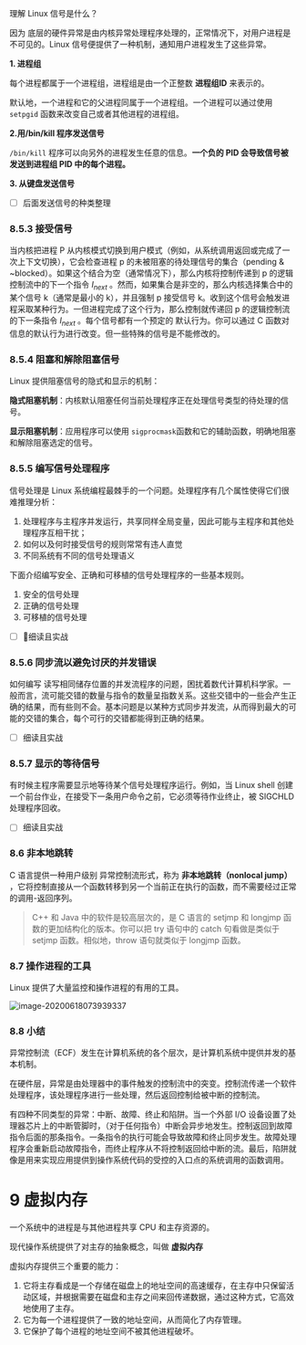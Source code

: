 



理解 Linux 信号是什么？

因为 底层的硬件异常是由内核异常处理程序处理的，正常情况下，对用户进程是不可见的。Linux 信号便提供了一种机制，通知用户进程发生了这些异常。

**1. 进程组**

每个进程都属于一个进程组，进程组是由一个正整数 **进程组ID** 来表示的。

默认地，一个进程和它的父进程同属于一个进程组。一个进程可以通过使用 `setpgid` 函数来改变自己或者其他进程的进程组。

**2.用/bin/kill 程序发送信号** 

`/bin/kill` 程序可以向另外的进程发生任意的信息。**一个负的 PID 会导致信号被发送到进程组 PID 中的每个进程。** 

**3. 从键盘发送信号**

- [ ] 后面发送信号的种类整理

### 8.5.3 接受信号

当内核把进程 P 从内核模式切换到用户模式（例如，从系统调用返回或完成了一次上下文切换），它会检查进程 p 的未被阻塞的待处理信号的集合（pending & ~blocked）。如果这个结合为空（通常情况下），那么内核将控制传递到 p 的逻辑控制流中的下一个指令 $I_{next}$ 。然而，如果集合是非空的，那么内核选择集合中的某个信号 k（通常是最小的 k），并且强制 p 接受信号 k。收到这个信号会触发进程采取某种行为。一但进程完成了这个行为，那么控制就传递回 p 的逻辑控制流的下一条指令 $I_{next}$ 。每个信号都有一个预定的 默认行为。你可以通过 C 函数对信息的默认行为进行改变。但一些特殊的信号是不能修改的。

### 8.5.4 阻塞和解除阻塞信号

Linux 提供阻塞信号的隐式和显示的机制：

**隐式阻塞机制**：内核默认阻塞任何当前处理程序正在处理信号类型的待处理的信号。

**显示阻塞机制**：应用程序可以使用 `sigprocmask`函数和它的辅助函数，明确地阻塞和解除阻塞选定的信号。

### 8.5.5 编写信号处理程序

信号处理是 Linux 系统编程最棘手的一个问题。处理程序有几个属性使得它们很难推理分析：

1. 处理程序与主程序并发运行，共享同样全局变量，因此可能与主程序和其他处理程序互相干扰；
2. 如何以及何时接受信号的规则常常有违人直觉
3. 不同系统有不同的信号处理语义

下面介绍编写安全、正确和可移植的信号处理程序的一些基本规则。

1. 安全的信号处理
2. 正确的信号处理
3. 可移植的信号处理

- [ ] 细读且实战

### 8.5.6 同步流以避免讨厌的并发错误

如何编写 读写相同储存位置的并发流程序的问题，困扰着数代计算机科学家。一般而言，流可能交错的数量与指令的数量呈指数关系。这些交错中的一些会产生正确的结果，而有些则不会。基本问题是以某种方式同步并发流，从而得到最大的可能的交错的集合，每个可行的交错都能得到正确的结果。

- [ ] 细读且实战

### 8.5.7 显示的等待信号

有时候主程序需要显示地等待某个信号处理程序运行。例如，当 Linux shell 创建一个前台作业，在接受下一条用户命令之前，它必须等待作业终止，被 SIGCHLD 处理程序回收。

- [ ] 细读且实战

### 8.6 非本地跳转

C 语言提供一种用户级别 异常控制流形式，称为 **非本地跳转（nonlocal jump）** ，它将控制直接从一个函数转移到另一个当前正在执行的函数，而不需要经过正常的调用-返回序列。 

> C++ 和 Java 中的软件是较高层次的，是 C 语言的 setjmp 和 longjmp 函数的更加结构化的版本。你可以把 try 语句中的 catch 句看做是类似于 setjmp 函数。相似地，throw 语句就类似于 longjmp 函数。

### 8.7 操作进程的工具

Linux 提供了大量监控和操作进程的有用的工具。

![image-20200618073939337](https://note-austen-1256667106.cos.ap-beijing.myqcloud.com/2020-06-17-233941.png)

### 8.8 小结

异常控制流（ECF）发生在计算机系统的各个层次，是计算机系统中提供并发的基本机制。

在硬件层，异常是由处理器中的事件触发的控制流中的突变。控制流传递一个软件处理程序，该处理程序进行一些处理，然后返回控制给被中断的控制流。

有四种不同类型的异常：中断、故障、终止和陷阱。当一个外部 I/O 设备设置了处理器芯片上的中断管脚时，（对于任何指令）中断会异步地发生。控制返回到故障指令后面的那条指令。一条指令的执行可能会导致故障和终止同步发生。故障处理程序会重新启动故障指令，而终止程序从不将控制返回给中断的流。最后，陷阱就像是用来实现应用提供到操作系统代码的受控的入口点的系统调用的函数调用。

# 9 虚拟内存

一个系统中的进程是与其他进程共享 CPU 和主存资源的。

现代操作系统提供了对主存的抽象概念，叫做 **虚拟内存**

虚拟内存提供三个重要的能力：

1. 它将主存看成是一个存储在磁盘上的地址空间的高速缓存，在主存中只保留活动区域，并根据需要在磁盘和主存之间来回传递数据，通过这种方式，它高效地使用了主存。
2. 它为每一个进程提供了一致的地址空间，从而简化了内存管理。
3. 它保护了每个进程的地址空间不被其他进程破坏。





